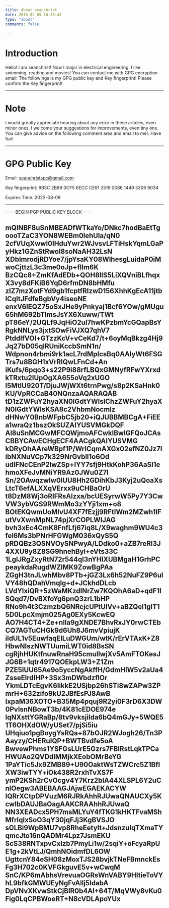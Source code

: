 ```yaml
---
title: About seanchrist
date: 2018-02-05 16:39:42
type: "about"
comments: false

---
```


# Introduction #

Hello! I am seanchrist! Now I major in electrical engineering. I like swimming, reading and movies! 
You can contact me with GPG encryption email! The followings is my GPG public key and Key fingerprint! 
Please confirm the Key fingerprint!

---

# Note #

I would greatly appreciate hearing about any error in these articles, even minor ones. 
I welcome your suggestions for improvements, even tiny one. You can give advice on 
the following comment area and email to me!. Have fun!

---

# GPG Public Key #

Email: seanchristspc@gmail.com

Key fingerprint:  6B5C 2B69 0CF5 6ECC CE91  2519 0086 1449 5306 9034

Expires Time: 2023-08-08

---

-----BEGIN PGP PUBLIC KEY BLOCK-----

mQINBF8uSnMBEADfWTkaYo/DNkc7hodBaEtTgoooTZaC3YON8WEBm0lehUIa/qN0
2cfVUqXwwI0IHduYwr2WJvsvLFTiHskYqmLGaPyHkz1GZnStRwoI8soNaAH32LsN
XDbImrodjRDYoe7/jpYsaKY08WlhesgLuidaP0iMwoCjttzL3c3me0oJp+flIm6K
BzCQc8+ZmKfAdEDb+QOH8llS5LiXQVniBLfhqxX3vy8dFKiB6YqD6rfmDN8bHMfu
zIZ7mzXotFYd9gb1fcptfRIzwD156XhhKgEcA11jtblCqltJFdfeBgbVy4iseoNE
enxV6IEQZ75oSxJHe9yPnkyaj1Bcf6YOw/gMUgu65hM692bTImsJsYX6Xuww/TWt
pT86eY/2UQLf9JqHiO2uI7hwKPzbmYcGQapBsYRgkNNLys3jxtSOwFiVJXQ7qhV7
PtddlfVOl+GTzzKcV+vCeKd7/t+6oyMqBkzg4Hj9Jq27bD05qlRUniKccbSmN1n/
Wdpnon4rbmi9rk1acL7rdMpIcsBq0AAlyWt6FSGTrs7u8BGH1xVrRIQwLFnCd+An
iKufs/6pqo3+s22P9i88rfLBQxGMNyfRFwYXrxdkTRxtu2IUpOgXA655oVq2xUGO
l5MtIU920T/DjuJWjWXt6trnPwg/s8p2KSaHnk0KU/VpRCCaB40NQnzaAQARAQAB
tD1zZWFuY2hyaXN0IGdtYWlsIChzZWFuY2hyaXN0IGdtYWlsKSA8c2VhbmNocmlz
dHNwY0BnbWFpbC5jb20+iQJUBBMBCgA+FiEEa1wraQz1bszOkSUZAIYUSVMGkDQF
Al8uSnMCGwMFCQWjmoAFCwkIBwIGFQoJCAsCBBYCAwECHgECF4AACgkQAIYUSVMG
kDRyOhAAreWBpf1P/WrICqmAXGx02efNZ0Jz7libNXNuVCp7k329NrGvblI1o6Od
udlFNcCEnP2lwZSp+IYY7sfj9HtkKohP36AaSI1ehmoXFeJvMNiYR9Az0JWu0Z7I
Sn/2OAwqzwIw0lUU8Hh2GDihKbJ3Kyj2uQoaXsLtcT6efALXXqVErxx9uCHBaOrU
t8DzM8Wj3oRIFRsAlzxa/bcUESyrwW5Py7Y3CwVW3ybVGS9RWmMo3zYYji1xm+o8
BOtEKQwmUoMlvU4XF7fEzjj9RFtIWm2MZwh1IFutVvXwnMpNL74pjXrCOPLWIJAG
bvh3xEc4CmK8FnfLfj67iq8L/X9waghm9WU4c3fel6Ms3bPNrHFGWgM036xQyS5Q
pRDQBz3QSNVOySNPwyA/LDdko0+aZB7reRl3J4XXU9y8Z8SG9hnehByl+eVts33C
1LgIJRgZxyRtN72r544qI3nYHIXUBMgaH1GrhPCpeaykdaRugdWZlMK9ZowBgPAa
ZGgH3tnJLwhMbv8PTb+jGZ3Lx6h52NuFZ9P6ulVY48hQDahVmqlg+d+JCkhdDLcb
LVdYlxiQR+5zWaMKzdlNrZw7KQOhA6aD+qdF1lSQqd7/DvBXfoYg6pnQ3zrL1bHP
RNo9h4t3CzmzbQ6NRcjcUPtUIVv+aBZQel1glT15D0LpcXmjm025Ag0EXy5KcwEQ
AO7H4CT4+Ze+nlIa9gXNDE7BhvRxJY0rwCTEbCQ7AGTuCHGk9d6Uh8J6mvVpiujK
ildUL1v5EuwfaqElLuDWGUm/wtK/rErVTAxK+Z8HbwNIszNWTUumiLWT0id8BsSN
cgRjhHUKtfnuwRnaH95cmuIlwjXv5AmFTOKesJJG6B+1qtr4917QOEkpLW3+Z1Zm
PZE5IUU65Ae9o5yccNgAkffH/GdmHIW5v2aUa4ZsseElrdIHP+3Sx3mDWbdzflOr
YkmLDTcEgvK6likkE2USjbp26hSTi8wZAPw3ZPmrH+632zifo9kU2JBfEsPJ8AwB
IxpaM36XOTO+B35Mp4pquj9R2yi0F3rD6X3DW0PvIsnNBowT3b/4K81cEDOE974e
lqNXsttYGRaBp/8tv9vksjiIda6bQ4mGJy+5WQE51T6OHXdOW/yUSet7/pjSi5iu
UHqiuo1pgBoygYsRQa+87bOJR2WJogh26/Tn3PAayzy/CHERuIQP+BWTBvdfe5oA
BwvewPhms1YSFGsLUrE5Gzrs7FBIRstLqkTPCaHWUAo2QVDdlMMjkXEobOMrBeYG
1PaYTic5Jx9ZMB89+U90OaktWsTZWCrc5Z1BfIXW3iwTYY+iOk438R2rxhTvXS7F
ymP2KSh2rCvOcgv4Y7Krz2bIA44XLSPL6Y2uCnlOegw3ABEBAAGJAjwEGAEKACYW
IQRrXCtpDPVuzM6RJRkAhhRJUwaQNAUCXy5KcwIbDAUJBaOagAAKCRAAhhRJUwaQ
NN3XEADcx5PH7msMLYuY4fTKG1kHKTFvaMShMfrIqlxSoO3qY30jqFJj3KgBVSJO
sGLBi9WpBMU7vp8RheEetylt+JdsnzuIqTXmaTYqmcJto16nQADMr4Lpz7JsmEKU
ScS38RNTxpvCxlzb7PmyLi1w/2sqiY+oFcyaRpUE1g+2kVtLJ/QmhNOidmfDL6OW
UgttcnY84eSH08zMoxTJS28bvjkTNeFBmnckEsFg3H702c0KVFGkguvE5v+wCwqM
SnC/KP6mAbhsVrevuaOGRsWnVABY9HItieToVYhL9bfkGMWUEyNgFvAllj5IdabA
DpVNvXKvwStkCjBIR0b4AI+64T/MqVWy8vKu0Fig0LqCPBWoeRT+N8cVDLApoYUx
---


 



